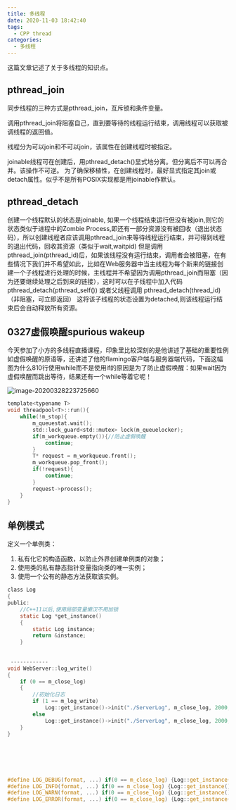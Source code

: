 ```yaml
---
title: 多线程
date: 2020-11-03 18:42:40
tags:
  - CPP thread
categories:
  - 多线程
---
```


这篇文章记述了关于多线程的知识点。

<!--more-->



## pthread_join

同步线程的三种方式是pthread_join，互斥锁和条件变量。

调用pthread_join将阻塞自己，直到要等待的线程运行结束，调用线程可以获取被调线程的返回值。

线程分为可以join和不可以join，该属性在创建线程时被指定。

joinable线程可在创建后，用pthread_detach()显式地分离。但分离后不可以再合并。该操作不可逆。 
为了确保移植性，在创建线程时，最好显式指定其join或detach属性。似乎不是所有POSIX实现都是用joinable作默认。

## pthread_detach

创建一个线程默认的状态是joinable, 如果一个线程结束运行但没有被join,则它的状态类似于进程中的Zombie Process,即还有一部分资源没有被回收（退出状态码），所以创建线程者应该调用pthread_join来等待线程运行结束，并可得到线程的退出代码，回收其资源（类似于wait,waitpid) 
但是调用pthread_join(pthread_id)后，如果该线程没有运行结束，调用者会被阻塞，在有些情况下我们并不希望如此，比如在Web服务器中当主线程为每个新来的链接创建一个子线程进行处理的时候，主线程并不希望因为调用pthread_join而阻塞（因为还要继续处理之后到来的链接），这时可以在子线程中加入代码 
pthread_detach(pthread_self()) 
或者父线程调用 
pthread_detach(thread_id)（非阻塞，可立即返回） 
这将该子线程的状态设置为detached,则该线程运行结束后会自动释放所有资源。 

## 0327虚假唤醒spurious wakeup

今天参加了小方的多线程直播课程，印象里比较深刻的是他讲述了基础的重要性例如虚假唤醒的原语等，还讲述了他的flamingo客户端与服务器端代码，下面这幅图为什么810行使用while而不是使用if的原因是为了防止虚假唤醒：如果wait因为虚假唤醒而跳出等待，结果还有一个while等着它呢！

![image-20200328223725660](https://i.loli.net/2020/03/30/JRF2KkXTiz3vhE8.png)

```c
template<typename T>
void threadpool<T>::run(){
    while(!m_stop){
        m_queuestat.wait();
        std::lock_guard<std::mutex> lock(m_queuelocker);
        if(m_workqueue.empty()){//防止虚假唤醒
            continue;
        }
        T* request = m_workqueue.front();
        m_workqueue.pop_front();
        if(!request){
            continue;
        }
        request->process();
    }
}
```

## 单例模式

定义一个单例类：

1. 私有化它的构造函数，以防止外界创建单例类的对象；
2. 使用类的私有静态指针变量指向类的唯一实例；
3. 使用一个公有的静态方法获取该实例。

```c
class Log
{
public:
    //C++11以后,使用局部变量懒汉不用加锁
    static Log *get_instance()
    {
        static Log instance;
        return &instance;
    }
    
    
 ------------
void WebServer::log_write()
{
    if (0 == m_close_log)
    {
        //初始化日志
        if (1 == m_log_write)
            Log::get_instance()->init("./ServerLog", m_close_log, 2000, 800000, 800);
        else
            Log::get_instance()->init("./ServerLog", m_close_log, 2000, 800000, 0);
    }
}
    
    
    
    
    
    
#define LOG_DEBUG(format, ...) if(0 == m_close_log) {Log::get_instance()->write_log(0, format, ##__VA_ARGS__); Log::get_instance()->flush();}
#define LOG_INFO(format, ...) if(0 == m_close_log) {Log::get_instance()->write_log(1, format, ##__VA_ARGS__); Log::get_instance()->flush();}
#define LOG_WARN(format, ...) if(0 == m_close_log) {Log::get_instance()->write_log(2, format, ##__VA_ARGS__); Log::get_instance()->flush();}
#define LOG_ERROR(format, ...) if(0 == m_close_log) {Log::get_instance()->write_log(3, format, ##__VA_ARGS__); Log::get_instance()->flush();}
    
```

